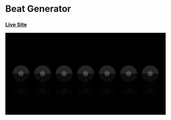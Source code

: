 # Beat Generator

### [Live Site](https://beat-generator.netlify.app/)

![Expense Tracker Application](https://github.com/Ashutosh-Bhadauriya/Beat-Generator/blob/master/demo.png)
